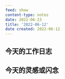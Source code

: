 ```yaml
---
feed: show
content-type: notes
date: 2022-06-23
title: '2022-06-12'
date created: 2022-06-12
---
```


## 今天的工作日志

## 今天的灵感或闪念
